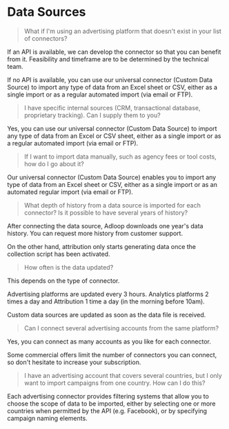 # Data Sources

> What if I'm using an advertising platform that doesn't exist in your list of connectors?

If an API is available, we can develop the connector so that you can benefit from it. Feasibility and timeframe are to be determined by the technical team.

If no API is available, you can use our universal connector (Custom Data Source) to import any type of data from an Excel sheet or CSV, either as a single import or as a regular automated import (via email or FTP).

&#x20;

> I have specific internal sources (CRM, transactional database, proprietary tracking). Can I supply them to you?

Yes, you can use our universal connector (Custom Data Source) to import any type of data from an Excel or CSV sheet, either as a single import or as a regular automated import (via email or FTP).

&#x20;

> If I want to import data manually, such as agency fees or tool costs, how do I go about it?

Our universal connector (Custom Data Source) enables you to import any type of data from an Excel sheet or CSV, either as a single import or as an automated regular import (via email or FTP).

&#x20;

> What depth of history from a data source is imported for each connector? Is it possible to have several years of history?

After connecting the data source, Adloop downloads one year's data history. You can request more history from customer support.

On the other hand, attribution only starts generating data once the collection script has been activated.

&#x20;

> How often is the data updated?

This depends on the type of connector.

Advertising platforms are updated every 3 hours. Analytics platforms 2 times a day and Attribution 1 time a day (in the morning before 10am).

Custom data sources are updated as soon as the data file is received.

&#x20;

> Can I connect several advertising accounts from the same platform?

Yes, you can connect as many accounts as you like for each connector.

Some commercial offers limit the number of connectors you can connect, so don't hesitate to increase your subscription.

&#x20;

> I have an advertising account that covers several countries, but I only want to import campaigns from one country. How can I do this?

Each advertising connector provides filtering systems that allow you to choose the scope of data to be imported, either by selecting one or more countries when permitted by the API (e.g. Facebook), or by specifying campaign naming elements.
